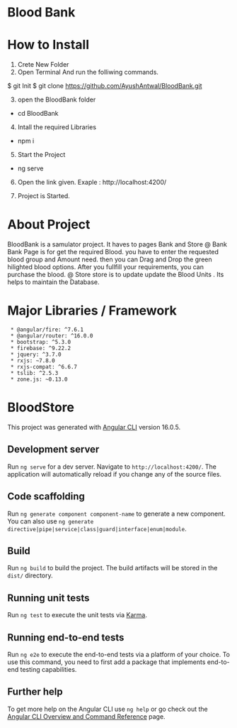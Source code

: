 # Blood Bank

# How to Install

1. Crete New Folder 
2. Open Terminal And run the folliwing commands.

$ git Init
$ git clone https://github.com/AyushAntwal/BloodBank.git

3. open the BloodBank folder

- cd BloodBank

4. Intall the required Libraries 

- npm i

5. Start the Project

- ng serve

6. Open the link given. Exaple : http://localhost:4200/

7. Project is Started.

# About Project

BloodBank is a samulator project. 
It haves to pages Bank and Store
   @ Bank
     Bank Page is for get the required Blood. you have to enter the requested blood group and Amount need.
     then you can Drag and Drop the green hilighted blood options.
     After you fullfill your requirements, you can purchase the blood.
   @ Store
     store is to update update the Blood Units . Its helps to maintain the Database.

# Major Libraries / Framework
     * @angular/fire: ^7.6.1
     * @angular/router: ^16.0.0
     * bootstrap: ^5.3.0
     * firebase: ^9.22.2
     * jquery: ^3.7.0
     * rxjs: ~7.8.0
     * rxjs-compat: ^6.6.7
     * tslib: ^2.5.3
     * zone.js: ~0.13.0





     
# BloodStore

This project was generated with [Angular CLI](https://github.com/angular/angular-cli) version 16.0.5.

## Development server

Run `ng serve` for a dev server. Navigate to `http://localhost:4200/`. The application will automatically reload if you change any of the source files.

## Code scaffolding

Run `ng generate component component-name` to generate a new component. You can also use `ng generate directive|pipe|service|class|guard|interface|enum|module`.

## Build

Run `ng build` to build the project. The build artifacts will be stored in the `dist/` directory.

## Running unit tests

Run `ng test` to execute the unit tests via [Karma](https://karma-runner.github.io).

## Running end-to-end tests

Run `ng e2e` to execute the end-to-end tests via a platform of your choice. To use this command, you need to first add a package that implements end-to-end testing capabilities.

## Further help

To get more help on the Angular CLI use `ng help` or go check out the [Angular CLI Overview and Command Reference](https://angular.io/cli) page.
